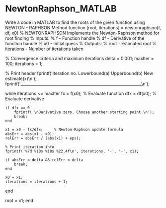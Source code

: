 # NewtonRaphson_MATLAB
Write a code in MATLAB to find the roots of the given function using NEWTON - RAPHSON Method
function [root, iterations] = newtonraphson(f, df, x0)
% NEWTONRAPHSON Implements the Newton-Raphson method for root finding
% Inputs:
%   f  - Function handle
%   df - Derivative of the function handle
%   x0 - Initial guess
% Outputs:
%   root - Estimated root
%   iterations - Number of iterations taken

% Convergence criteria and maximum iterations
delta = 0.001;
maxIter = 100;
iterations = 1;

% Print header
fprintf('Iteration no.   Lowerbound(a)   Upperbound(b)   New estimate(x)\n');
fprintf('_____________________________________________________________\n');

while iterations <= maxIter
    fx = f(x0);           % Evaluate function
    dfx = df(x0);         % Evaluate derivative

    if dfx == 0
        fprintf('\nDerivative zero. Choose another starting point.\n');
        break;
    end

    x1 = x0 - fx/dfx;     % Newton-Raphson update formula
    absErr = abs(x1 - x0);
    relErr = absErr / (abs(x1) + eps);

    % Print iteration info
    fprintf('%7d %18s %18s %22.4f\n', iterations, '-', '-', x1);

    if absErr < delta && relErr < delta
        break;
    end

    x0 = x1;
    iterations = iterations + 1;
end

root = x1;
end
